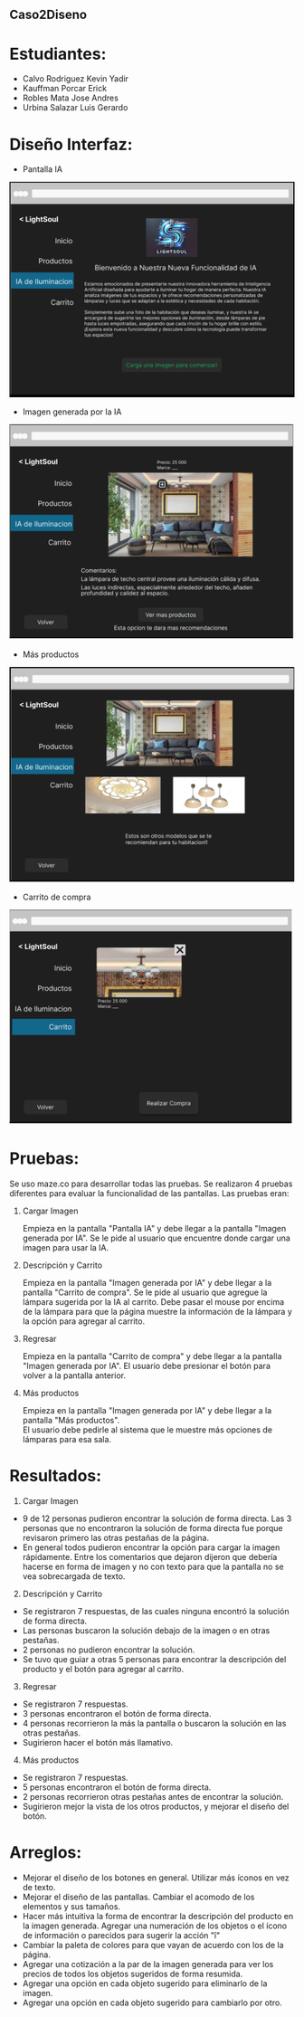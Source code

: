 ## Caso2Diseno

# Estudiantes:

- Calvo Rodriguez Kevin Yadir
- Kauffman Porcar Erick
- Robles Mata Jose Andres
- Urbina Salazar Luis Gerardo

# Diseño Interfaz:

- Pantalla IA

![Pantalla para usar IA](./pantallaIA.png)


- Imagen generada por la IA

![Pantalla generada por IA](./IAGenerada.png)

- Más productos

![Ver mas Productos](./masProductos.png)

- Carrito de compra

![Carrito de compra](./carrito.png)


# Pruebas:

Se uso maze.co para desarrollar todas las pruebas.
Se realizaron 4 pruebas diferentes para evaluar la funcionalidad de las pantallas.
Las pruebas eran:

1. Cargar Imagen

	Empieza en la pantalla "Pantalla IA"  y debe llegar a la pantalla "Imagen generada por IA". 
	Se le pide al usuario que encuentre donde cargar una imagen para usar la IA.

2. Descripción y Carrito


	Empieza en la pantalla "Imagen generada por IA" y debe llegar a la pantalla "Carrito de compra".
	Se le pide al usuario que agregue la lámpara sugerida por la IA al carrito. Debe pasar el mouse por encima de la lámpara para que la página muestre la información de la lámpara y la opción para agregar al carrito.
	
3. Regresar

	Empieza en la pantalla "Carrito de compra" y debe llegar a la pantalla "Imagen generada por IA". 
	El usuario debe presionar el botón para volver a la pantalla anterior.

4. Más productos

	Empieza en la pantalla "Imagen generada por IA" y debe llegar a la pantalla "Más productos".	
	El usuario debe pedirle al sistema que le muestre más opciones de lámparas para esa sala.

# Resultados:

1. Cargar Imagen

- 9 de 12 personas pudieron encontrar la solución de forma directa. Las 3 personas que no encontraron la solución de forma directa fue porque revisaron primero las otras pestañas de la página. 
- En general todos pudieron encontrar la opción para cargar la imagen rápidamente. Entre los comentarios que dejaron dijeron que debería hacerse en forma de imagen y no con texto para que la pantalla no se vea sobrecargada de texto.

2. Descripción y Carrito

- Se registraron 7 respuestas, de las cuales ninguna encontró la solución de forma directa.
- Las personas buscaron la solución debajo de la imagen o en otras pestañas. 
- 2 personas no pudieron encontrar la solución.
- Se tuvo que guiar a otras 5 personas para encontrar la descripción del producto y el botón para agregar al carrito.

3. Regresar

- Se registraron 7 respuestas.
- 3 personas encontraron el botón de forma directa.
- 4 personas recorrieron la más la pantalla o buscaron la solución en las otras pestañas.
- Sugirieron hacer el botón más llamativo.

4. Más productos

- Se registraron 7 respuestas.
- 5 personas encontraron el botón de forma directa.
- 2 personas recorrieron otras pestañas antes de encontrar la solución.
- Sugirieron mejor la vista de los otros productos, y mejorar el diseño del botón.

# Arreglos:

- Mejorar el diseño de los botones en general. Utilizar más íconos en vez de texto.
- Mejorar el diseño de las pantallas. Cambiar el acomodo de los elementos y sus tamaños.
- Hacer más intuitiva la forma de encontrar la descripción del producto en la imagen generada. Agregar una numeración de los objetos o el ícono de información o parecidos para sugerir la acción "î"
- Cambiar la paleta de colores para que vayan de acuerdo con los de la página.
- Agregar una cotización a la par de la imagen generada para ver los precios de todos los objetos sugeridos de forma resumida.
- Agregar una opción en cada objeto sugerido para eliminarlo de la imagen.
- Agregar una opción en cada objeto sugerido para cambiarlo por otro.

















